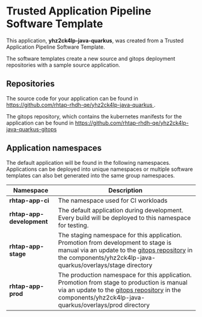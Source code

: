 # Trusted Application Pipeline Software Template

This application, **yhz2ck4lp-java-quarkus**, was created from a Trusted Application Pipeline Software Template.

The software templates create a new source and gitops deployment repositories with a sample source application. 

## Repositories

The source code for your application can be found in [https://github.com/rhtap-rhdh-qe/yhz2ck4lp-java-quarkus ](https://github.com/rhtap-rhdh-qe/yhz2ck4lp-java-quarkus ).
 
The gitops repository, which contains the kubernetes manifests for the application can be found in 
[https://github.com/rhtap-rhdh-qe/yhz2ck4lp-java-quarkus-gitops ](https://github.com/rhtap-rhdh-qe/yhz2ck4lp-java-quarkus-gitops ) 

## Application namespaces 

The default application will be found in the following namespaces. Applications can be deployed into unique namespaces or multiple software templates can also bet generated into the same group namespaces.  

|  Namespace   |  Description   |  
| -------- | -------- |
| **rhtap-app-ci** | The namespace used for CI workloads |
| **rhtap-app-development** | The default application during development. Every build will be deployed to this namespace for testing. |
| **rhtap-app-stage** | The staging namespace for this application. Promotion from development to stage is manual via an update to the [gitops repository](https://github.com/rhtap-rhdh-qe/yhz2ck4lp-java-quarkus-gitops ) in the components/yhz2ck4lp-java-quarkus/overlays/stage directory |
| **rhtap-app-prod** | The production namespace for this application. Promotion from stage to production is manual via an update to the [gitops repository](https://github.com/rhtap-rhdh-qe/yhz2ck4lp-java-quarkus-gitops ) in the components/yhz2ck4lp-java-quarkus/overlays/prod directory |